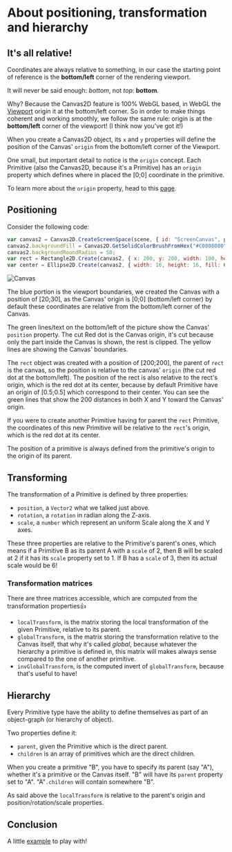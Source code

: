 # About positioning, transformation and hierarchy

## It's all relative!

Coordinates are always relative to something, in our case the starting point of reference is the **bottom/left** corner of the rendering viewport.

It will never be said enough: *bottom*, not *top*: **bottom**.

Why? Because the Canvas2D feature is 100% WebGL based, in WebGL the [Viewport](https://developer.mozilla.org/en-US/docs/Web/API/WebGLRenderingContext/viewport) origin it at the bottom/left corner. So in order to make things coherent and working smoothly, we follow the same rule: origin is at the **bottom/left** corner of the viewport! (I think now you've got it!)

When you create a Canvas2D object, its `x` and `y` properties will define the position of the Canvas' `origin` from the bottom/left corner of the Viewport.

One small, but important detail to notice is the `origin` concept. Each Primitive (also the Canvas2D, because it's a Primitive) has an `origin` property which defines where in placed the [0;0] coordinate in the primitive.

To learn more about the `origin` property, head to this [page](http://doc.babylonjs.com/overviews/Canvas2D_Origin).

## Positioning

Consider the following code:

```javascript
var canvas2 = Canvas2D.CreateScreenSpace(scene, { id: "ScreenCanvas", pos: new Vector2(20, 30), size: new Size(300, 300), cachingStrategy: Canvas2D.CACHESTRATEGY_DONTCACHE });
canvas2.backgroundFill = Canvas2D.GetSolidColorBrushFromHex("#C0808080");
canvas2.backgroundRoundRadius = 50;
var rect = Rectangle2D.Create(canvas2, { x: 200, y: 200, width: 100, height: 100, fill: Canvas2D.GetSolidColorBrushFromHex("#808080FF"), border: Canvas2D.GetSolidColorBrushFromHex("#FFFFFFFF"), borderThickness: 4, roundRadius: 5 });
var center = Ellipse2D.Create(canvas2, { width: 16, height: 16, fill: Canvas2D.GetSolidColorBrushFromHex("#C04040FF") });
```

![Canvas](http://i.imgur.com/pWSUkKd.png)

The blue portion is the viewport boundaries, we created the Canvas with a position of [20;30], as the Canvas' origin is [0;0] (bottom/left corner) by default these coordinates are relative from the bottom/left corner of the Canvas.

The green lines/text on the bottom/left of the picture show the Canvas' `position` property. The cut  Red dot is the Canvas origin, it's cut because only the part inside the Canvas is shown, the rest is clipped. The yellow lines are showing the Canvas' boundaries. 

The `rect` object was created with a position of [200;200], the parent of `rect` is the canvas, so the position is relative to the canvas' `origin` (the cut red dot at the bottom/left). The position of the rect is also relative to the rect's origin, which is the red dot at its center, because by default Primitive have an origin of [0.5;0.5] which correspond to their center. You can see the green lines that show the 200 distances in both X and Y toward the Canvas' origin.

If you were to create another Primitive having for parent the `rect` Primitive, the coordinates of this new Primitive will be relative to the `rect`'s origin, which is the red dot at its center.

The position of a primitive is always defined from the primitive's origin to the origin of its parent.

## Transforming

The transformation of a Primitive is defined by three properties:

 - `position`, a `Vector2` what we talked just above.
 - `rotation`, a `rotation` in radian along the Z-axis.
 - `scale`, a `number` which represent an uniform Scale along the X and Y axes.

These three properties are relative to the Primitive's parent's ones, which means if a Primitive B as its parent A with a `scale` of 2, then B will be scaled at 2 if it has its `scale` property set to 1. If B has a `scale` of 3, then its actual scale would be 6!

### Transformation matrices

There are three matrices accessible, which are computed from the transformation properties:+1:

 - `localTransform`, is the matrix storing the local transformation of the given Primitive, relative to its parent.
 - `globalTransform`, is the matrix storing the transformation relative to the Canvas itself, that why it's called *global*, because whatever the hierarchy a primitive is defined in, this matrix will makes always sense compared to the one of another primitive.
 - `invGlobalTransform`, is the computed invert of `globalTransform`, because that's useful to have!

## Hierarchy

Every Primitive type have the ability to define themselves as part of an object-graph (or hierarchy of object).

Two properties define it:

 - `parent`, given the Primitive which is the direct parent.
 - `children` is an array of primitives which are the direct children.

When you create a primitive "B", you have to specify its parent (say "A"), whether it's a primitive or the Canvas itself. "B" will have its `parent` property set to "A". "A"`.children` will contain somewhere "B".

As said above the `localTransform` is relative to the parent's origin and position/rotation/scale properties.

## Conclusion

A little [example](http://babylonjs-playground.com/#DEFP2#2) to play with!

